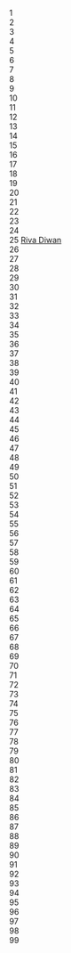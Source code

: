 1 []() <br>
2 []() <br>
3 []() <br>
4 []() <br>
5 []() <br>
6 []() <br>
7 []() <br>
8 []() <br>
9 []() <br>
10 []() <br>
11 []() <br>
12 []() <br>
13 []() <br>
14 []() <br>
15 []() <br>
16 []() <br>
17 []() <br>
18 []() <br>
19 []() <br>
20 []() <br>
21 []() <br>
22 []() <br>
23 []() <br>
24 []() <br>
25 [Riva Diwan](rivadiwan) <br>
26 []() <br>
27 []() <br>
28 []() <br>
29 []() <br>
30 []() <br>
31 []() <br>
32 []() <br>
33 []() <br>
34 []() <br>
35 []() <br>
36 []() <br>
37 []() <br>
38 []() <br>
39 []() <br>
40 []() <br>
41 []() <br>
42 []() <br>
43 []() <br>
44 []() <br>
45 []() <br>
46 []() <br>
47 []() <br>
48 []() <br>
49 []() <br>
50 []() <br>
51 []() <br>
52 []() <br>
53 []() <br>
54 []() <br>
55 []() <br>
56 []() <br>
57 []() <br>
58 []() <br>
59 []() <br>
60 []() <br>
61 []() <br>
62 []() <br>
63 []() <br>
64 []() <br>
65 []() <br>
66 []() <br>
67 []() <br>
68 []() <br>
69 []() <br>
70 []() <br>
71 []() <br>
72 []() <br>
73 []() <br>
74 []() <br>
75 []() <br>
76 []() <br>
77 []() <br>
78 []() <br>
79 []() <br>
80 []() <br>
81 []() <br>
82 []() <br>
83 []() <br>
84 []() <br>
85 []() <br>
86 []() <br>
87 []() <br>
88 []() <br>
89 []() <br>
90 []() <br>
91 []() <br>
92 []() <br>
93 []() <br>
94 []() <br>
95 []() <br>
96 []() <br>
97 []() <br>
98 []() <br>
99 []() <br>
